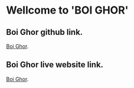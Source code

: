 # Wellcome to 'BOI GHOR'

## Boi Ghor github link.

[Boi Ghor](https://github.com/Programming-Hero-Web-Course4/lucky-one-shakhawath1).

## Boi Ghor live website link.

[Boi Ghor](https://github.com/Programming-Hero-Web-Course4/lucky-one-shakhawath1).

